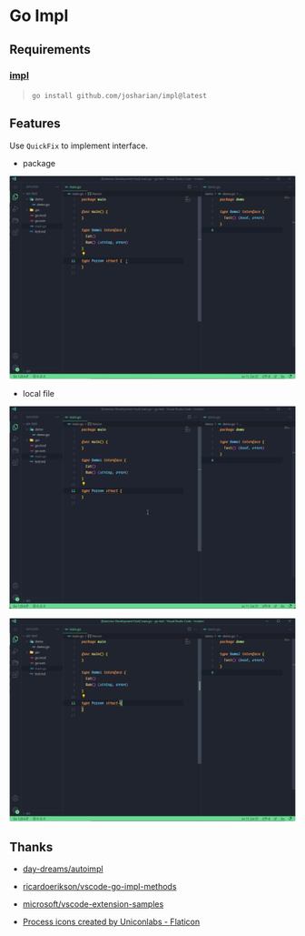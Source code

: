 # Go Impl



## Requirements

### [impl](https://github.com/josharian/impl)

> `go install github.com/josharian/impl@latest`

## Features

Use `QuickFix` to implement interface.

- package

![impl3](https://raw.githubusercontent.com/whosydd/images-in-one/main/images/202305161708052.gif)

- local file

![impl1](https://raw.githubusercontent.com/whosydd/images-in-one/main/images/202305161656130.gif)

![impl2](https://raw.githubusercontent.com/whosydd/images-in-one/main/images/202305161701687.gif)

## Thanks

- [day-dreams/autoimpl](https://github.com/day-dreams/autoimpl)

- [ricardoerikson/vscode-go-impl-methods](https://github.com/ricardoerikson/vscode-go-impl-methods)

- [microsoft/vscode-extension-samples](https://github.com/microsoft/vscode-extension-samples/tree/main/code-actions-sample)

- <a href="https://www.flaticon.com/free-icons/process" title="process icons">Process icons created by Uniconlabs - Flaticon</a>
